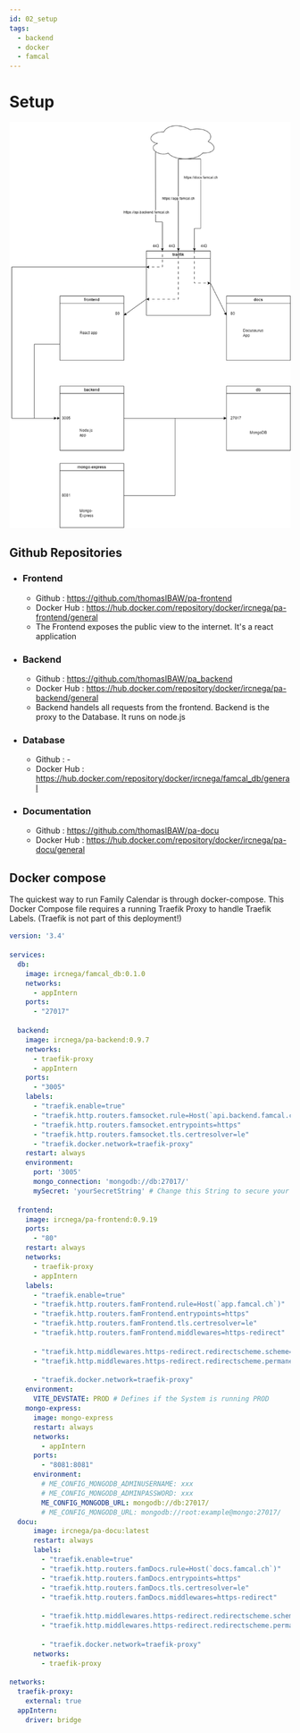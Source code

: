 ```yaml
---
id: 02_setup
tags:
  - backend
  - docker
  - famcal
---
```


# Setup

![container.png](../../../static/img/container.png)

## Github Repositories
- ### Frontend
  - Github      : https://github.com/thomasIBAW/pa-frontend
  - Docker Hub  : https://hub.docker.com/repository/docker/ircnega/pa-frontend/general
  - The Frontend exposes the public view to the internet. It's a react application
- ### Backend
  - Github      : https://github.com/thomasIBAW/pa_backend
  - Docker Hub  : https://hub.docker.com/repository/docker/ircnega/pa-backend/general
  - Backend handels all requests from the frontend. Backend is the proxy to the Database. It runs on node.js
- ### Database
  - Github      : -
  - Docker Hub  : https://hub.docker.com/repository/docker/ircnega/famcal_db/general
- ### Documentation
  - Github      : https://github.com/thomasIBAW/pa-docu
  - Docker Hub  : https://hub.docker.com/repository/docker/ircnega/pa-docu/general


## Docker compose

The quickest way to run Family Calendar is through docker-compose. This Docker Compose file requires a running Traefik Proxy to handle Traefik Labels. (Traefik is not part of this deployment!)




```yaml
version: '3.4'

services:
  db:
    image: ircnega/famcal_db:0.1.0
    networks:
      - appIntern
    ports:
      - "27017"

  backend:
    image: ircnega/pa-backend:0.9.7
    networks:
      - traefik-proxy
      - appIntern
    ports:
      - "3005"
    labels:
      - "traefik.enable=true"
      - "traefik.http.routers.famsocket.rule=Host(`api.backend.famcal.ch`)"
      - "traefik.http.routers.famsocket.entrypoints=https"  
      - "traefik.http.routers.famsocket.tls.certresolver=le"  
      - "traefik.docker.network=traefik-proxy"
    restart: always
    environment:
      port: '3005'
      mongo_connection: 'mongodb://db:27017/'
      mySecret: 'yourSecretString' # Change this String to secure your Installation

  frontend:
    image: ircnega/pa-frontend:0.9.19
    ports:
      - "80"
    restart: always
    networks:
      - traefik-proxy
      - appIntern
    labels:
      - "traefik.enable=true"
      - "traefik.http.routers.famFrontend.rule=Host(`app.famcal.ch`)"
      - "traefik.http.routers.famFrontend.entrypoints=https"  
      - "traefik.http.routers.famFrontend.tls.certresolver=le"  
      - "traefik.http.routers.famFrontend.middlewares=https-redirect"  

      - "traefik.http.middlewares.https-redirect.redirectscheme.scheme=https"
      - "traefik.http.middlewares.https-redirect.redirectscheme.permanent=true"

      - "traefik.docker.network=traefik-proxy"
    environment:
      VITE_DEVSTATE: PROD # Defines if the System is running PROD
    mongo-express:
      image: mongo-express
      restart: always
      networks:
        - appIntern
      ports:
        - "8081:8081"
      environment:
        # ME_CONFIG_MONGODB_ADMINUSERNAME: xxx
        # ME_CONFIG_MONGODB_ADMINPASSWORD: xxx
        ME_CONFIG_MONGODB_URL: mongodb://db:27017/
        # ME_CONFIG_MONGODB_URL: mongodb://root:example@mongo:27017/
  docu:
      image: ircnega/pa-docu:latest
      restart: always
      labels:
        - "traefik.enable=true"
        - "traefik.http.routers.famDocs.rule=Host(`docs.famcal.ch`)"
        - "traefik.http.routers.famDocs.entrypoints=https"  
        - "traefik.http.routers.famDocs.tls.certresolver=le"  
        - "traefik.http.routers.famDocs.middlewares=https-redirect"  

        - "traefik.http.middlewares.https-redirect.redirectscheme.scheme=https"
        - "traefik.http.middlewares.https-redirect.redirectscheme.permanent=true"

        - "traefik.docker.network=traefik-proxy"
      networks:
        - traefik-proxy

networks:
  traefik-proxy:
    external: true
  appIntern:
    driver: bridge

```